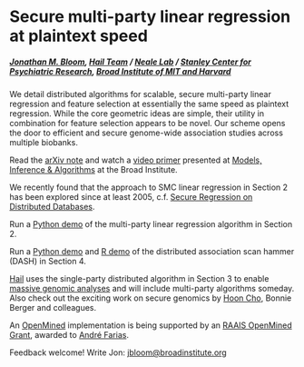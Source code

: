 # Secure multi-party linear regression at plaintext speed
##### [Jonathan M. Bloom](https://www.broadinstitute.org/bios/jonathan-bloom), [Hail Team](hail.is) / [Neale Lab](http://www.nealelab.is) / [Stanley Center for Psychiatric Research](https://www.broadinstitute.org/stanley), [Broad Institute of MIT and Harvard](https://www.broadinstitute.org/about-us)

We detail distributed algorithms for scalable, secure multi-party linear regression and feature selection at essentially the same speed as plaintext regression. While the core geometric ideas are simple, their utility in combination for feature selection appears to be novel. Our scheme opens the door to efficient and secure genome-wide association studies across multiple biobanks.

Read the [arXiv note](https://arxiv.org/abs/1901.09531) and watch a [video primer](https://www.youtube.com/watch?v=O3NxvLC-5s4&list=PLlMMtlgw6qNjROoMNTBQjAcdx53kV50cS) presented at [Models, Inference & Algorithms](broadinstitute.org/mia) at the Broad Institute.

We recently found that the approach to SMC linear regression in Section 2 has been explored since at least 2005, c.f. [Secure Regression on Distributed Databases](http://www2.stat.duke.edu/~jerry/Papers/jcgs05.pdf).

Run a [Python demo](https://github.com/jbloom22/DASH/blob/master/multiparty_linear_regression.ipynb) of the multi-party linear regression algorithm in Section 2.

Run a [Python demo](https://github.com/jbloom22/DASH/blob/master/dash.ipynb) and [R demo](https://github.com/jbloom22/DASH/blob/master/dash.r) of the distributed association scan hammer (DASH) in Section 4.

[Hail](https://hail.is/about.html) uses the single-party distributed algorithm in Section 3 to enable [massive genomic analyses](http://www.nealelab.is/uk-biobank/) and will include multi-party algorithms someday. Also check out the exciting work on secure genomics by [Hoon Cho](https://hhcho.com/), Bonnie Berger and colleagues.

An [OpenMined](https://www.openmined.org/) implementation is being supported by an [RAAIS OpenMined Grant](https://blog.openmined.org/raais/), awarded to [André Farias](https://github.com/andrelmfarias).

Feedback welcome! Write Jon: jbloom@broadinstitute.org
